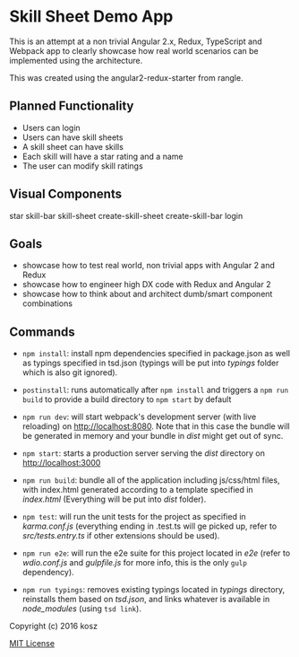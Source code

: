 # Skill Sheet Demo App 

This is an attempt at a non trivial Angular 2.x, Redux, TypeScript and Webpack app to clearly showcase how real world scenarios can be implemented using the architecture.

This was created using the angular2-redux-starter from rangle.

## Planned Functionality

- Users can login
- Users can have skill sheets
- A skill sheet can have skills
- Each skill will have a star rating and a name
- The user can modify skill ratings

## Visual Components

star
skill-bar
skill-sheet
create-skill-sheet
create-skill-bar
login

## Goals

- showcase how to test real world, non trivial apps with Angular 2 and Redux
- showcase how to engineer high DX code with Redux and Angular 2
- showcase how to think about and architect dumb/smart component combinations


## Commands

* `npm install`: install npm dependencies specified in package.json as well as typings specified in tsd.json (typings will be put into *typings* folder which is also git ignored).
* `postinstall`: runs automatically after `npm install` and triggers a `npm run build` to provide a build directory to `npm start` by default

* `npm run dev`: will start webpack's development server (with live reloading) on [http://localhost:8080](http://localhost:8080). Note that in this case the bundle will be generated in memory and your bundle in *dist* might get out of sync.
* `npm start`: starts a production server serving the *dist* directory on [http://localhost:3000](http://localhost:3000)

* `npm run build`: bundle all of the application including js/css/html files, with index.html generated according to a template specified in *index.html* (Everything will be put into *dist* folder).
* `npm test`: will run the unit tests for the project as specified in *karma.conf.js* (everything ending in .test.ts will ge picked up, refer to *src/tests.entry.ts* if other extensions should be used).
* `npm run e2e`: will run the e2e suite for this project located in *e2e* (refer to *wdio.conf.js* and *gulpfile.js* for more info, this is the only `gulp` dependency).
* `npm run typings`: removes existing typings located in *typings* directory, reinstalls them based on *tsd.json*, and links whatever is available in *node_modules* (using `tsd link`).

Copyright (c) 2016 kosz 

[MIT License][MIT]

[MIT]: ./LICENSE "Mit License"

